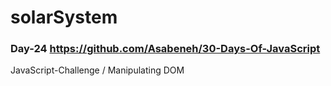 # solarSystem
### Day-24 https://github.com/Asabeneh/30-Days-Of-JavaScript
JavaScript-Challenge / Manipulating DOM
